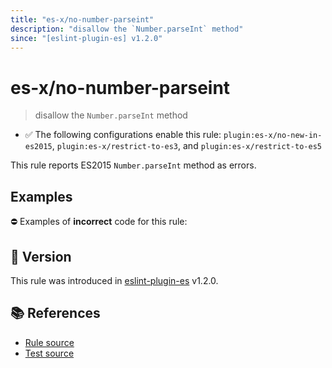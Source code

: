 ```yaml
---
title: "es-x/no-number-parseint"
description: "disallow the `Number.parseInt` method"
since: "[eslint-plugin-es] v1.2.0"
---
```


# es-x/no-number-parseint
> disallow the `Number.parseInt` method

- ✅ The following configurations enable this rule: `plugin:es-x/no-new-in-es2015`, `plugin:es-x/restrict-to-es3`, and `plugin:es-x/restrict-to-es5`

This rule reports ES2015 `Number.parseInt` method as errors.

## Examples

⛔ Examples of **incorrect** code for this rule:

<eslint-playground type="bad" code="/*eslint es-x/no-number-parseint: error */
const b = Number.parseInt(value)
" />

## 🚀 Version

This rule was introduced in [eslint-plugin-es] v1.2.0.

[eslint-plugin-es]: https://github.com/mysticatea/eslint-plugin-es

## 📚 References

- [Rule source](https://github.com/ota-meshi/eslint-plugin-es-x/blob/master/lib/rules/no-number-parseint.js)
- [Test source](https://github.com/ota-meshi/eslint-plugin-es-x/blob/master/tests/lib/rules/no-number-parseint.js)
